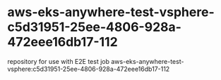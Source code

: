 # aws-eks-anywhere-test-vsphere-c5d31951-25ee-4806-928a-472eee16db17-112
repository for use with E2E test job aws-eks-anywhere-test-vsphere:c5d31951-25ee-4806-928a-472eee16db17-112
